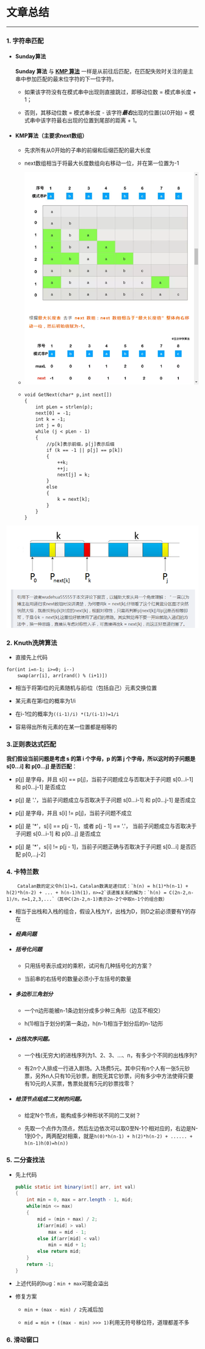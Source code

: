 # 文章总结

---

### 1. 字符串匹配

- #### Sunday算法
  
  **Sunday 算法**  与  [**KMP 算法**](http://mp.weixin.qq.com/s?__biz=MzUyNjQxNjYyMg==&mid=2247485939&idx=1&sn=b25f39b5644da92c4047bbbd9936f73c&chksm=fa0e6672cd79ef64dda0a21e23c2817edf4a64cbb75b9bed328d6519c6cd4fef36d03a4cb309&scene=21#wechat_redirect)  一样是从前往后匹配，在匹配失败时关注的是主串中参加匹配的最末位字符的下一位字符。
  
  - 如果该字符没有在模式串中出现则直接跳过，即移动位数 = 模式串长度 + 1；
  
  - 否则，其移动位数 = 模式串长度 - 该字符***最右***出现的位置(以0开始) = 模式串中该字符最右出现的位置到尾部的距离 + 1。

- #### KMP算法（主要求next数组）
  
  - 先求所有从0开始的子串的前缀和后缀匹配的最大长度
  
  - next数组相当于将最大长度数组向右移动一位，并在第一位置为-1
  
  - ![Image\KMP](..\Image\KMP.png)
  
  - ```
    void GetNext(char* p,int next[])
    {
        int pLen = strlen(p);
        next[0] = -1;
        int k = -1;
        int j = 0;
        while (j < pLen - 1)
        {
            //p[k]表示前缀，p[j]表示后缀
            if (k == -1 || p[j] == p[k]) 
            {
                ++k;
                ++j;
                next[j] = k;
            }
            else 
            {
                k = next[k];
            }
        }
    }
    ```

![nextArray](../Image/nextArray.png)

### 

### 2. Knuth洗牌算法

- 直接先上代码

```
for(int i=n-1; i>=0; i--)
    swap(arr[i], arr[rand() % (i+1)])
```

- 相当于将第i位的元素随机与前i位（包括自己）元素交换位置

- 某元素在第i位的概率为1/i

- 在i-1位的概率为`((i-1)/i) *(1/(i-1))=1/i`

- 容易得出所有元素的在某一位置都是相等的

### 

### 3.正则表达式匹配

**我们假设当前问题是考虑 s 的第 i 个字母，p 的第 j 个字母，所以这时的子问题是 s[0…i] 和 p[0…j] 是否匹配**：

- p[j] 是字母，并且 s[i] == p[j]，当前子问题成立与否取决于子问题 s[0…i-1] 和 p[0…j-1] 是否成立

- p[j] 是 '.'，当前子问题成立与否取决于子问题 s[0…i-1] 和 p[0…j-1] 是否成立

- p[j] 是字母，并且 s[i] != p[j]，当前子问题不成立

- p[j] 是 '*'，s[i] == p[j - 1]，或者 p[j - 1] == '.'， 当前子问题成立与否取决于子问题 s[0…i-1] 和 p[0…j] 是否成立

- p[j] 是 '*'，s[i] != p[j - 1]，当前子问题正确与否取决于子问题 s[0…i] 是否匹配 p[0,…j-2]

### 

### 4. 卡特兰数

        Catalan数的定义令h(1)=1，Catalan数满足递归式：`h(n) = h(1)*h(n-1) + h(2)*h(n-2) + ... + h(n-1)h(1)，n>=2`该递推关系的解为：`h(n) = C(2n-2,n-1)/n，n=1,2,3,...`（其中C(2n-2,n-1)表示2n-2个中取n-1个的组合数）

- 相当于出栈和入栈的组合，假设入栈为Y，出栈为D，则D之前必须要有Y的存在

- #### ***经典问题***

- ##### 括号化问题
  
  - 只用括号表示成对的乘积，试问有几种括号化的方案？
  
  - 当前串的右括号的数量必须小于左括号的数量

- ##### 多边形三角划分
  
  - 一个n边形能被n-1条边划分成多少种三角形（边互不相交）
  
  - h(1)相当于划分的第一条边，h(n-1)相当于划分后的n-1边形

- ##### 出栈次序问题。
  
  - 一个栈(无穷大)的进栈序列为1、2、3、...、n，有多少个不同的出栈序列?
  
  - 有2n个人排成一行进入剧场。入场费5元。其中只有n个人有一张5元钞票，另外n人只有10元钞票，剧院无其它钞票，问有多少中方法使得只要有10元的人买票，售票处就有5元的钞票找零？

- ##### 给顶节点组成二叉树的问题。
  
  - 给定N个节点，能构成多少种形状不同的二叉树？
  
  - 先取一个点作为顶点，然后左边依次可以取0至N-1个相对应的，右边是N-1到0个，两两配对相乘，就是`h(0)*h(n-1) + h(2)*h(n-2) + ...... + h(n-1)h(0)=h(n)) `

### 

### 5. 二分查找法

- 先上代码
  
  ```java
  public static int binary(int[] arr, int val)
  {
      int min = 0, max = arr.length - 1, mid;
      while(min <= max)
      {
          mid = (min + max) / 2;
          if(arr[mid] > val)
              max = mid - 1;
          else if(arr[mid] < val)
              min = mid + 1;
          else return mid;
      }
      return -1;
  }
  ```

- 上述代码的bug：`min + max`可能会溢出

- 修复方案
  
  - `min + (max - min) / 2`先减后加
  
  - `mid = min + ((max - min) >>> 1)`利用无符号移位符，道理都差不多



### 

### 6. 滑动窗口


